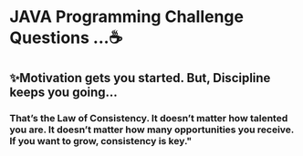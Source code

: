 # JAVA Programming Challenge Questions ...☕
## ✨Motivation gets you started. But, Discipline keeps you going...
### That’s the Law of Consistency. It doesn’t matter how talented you are. It doesn’t matter how many opportunities you receive. If you want to grow, consistency is key."

